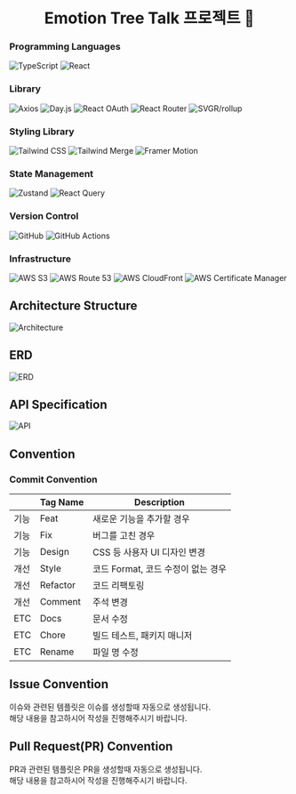 <h1 align="center">Emotion Tree Talk 프로젝트 🎄 </h1>

### Programming Languages
![TypeScript](https://img.shields.io/badge/-TypeScript-3178C6?style=for-the-badge&logo=typescript&logoColor=white)
![React](https://img.shields.io/badge/-React-20232a?style=for-the-badge&logo=React&logoColor=61DAFB)

### Library
![Axios](https://img.shields.io/badge/-Axios-5A29E4?style=for-the-badge&logo=axios&logoColor=white)
![Day.js](https://img.shields.io/badge/-Day.js-FF5F4C?style=for-the-badge&logo=day.js&logoColor=white)
![React OAuth](https://img.shields.io/badge/-React%20OAuth-61DAFB?style=for-the-badge&logo=react&logoColor=white)
![React Router](https://img.shields.io/badge/-React%20Router%20Dom-CA4245?style=for-the-badge&logo=react-router&logoColor=white)
![SVGR/rollup](https://img.shields.io/badge/-SVGR/ROLLUP-FFB13B?style=for-the-badge&logo=svg&logoColor=black)

### Styling Library
![Tailwind CSS](https://img.shields.io/badge/-Tailwind%20CSS-38B2AC?style=for-the-badge&logo=tailwind-css&logoColor=white)
![Tailwind Merge](https://img.shields.io/badge/-Tailwind%20Merge-38B2AC?style=for-the-badge&logo=tailwind-css&logoColor=white)
![Framer Motion](https://img.shields.io/badge/-Framer%20Motion-0055FF?style=for-the-badge&logo=framer&logoColor=white)

### State Management
![Zustand](https://img.shields.io/badge/-Zustand-FFB13B?style=for-the-badge)
![React Query](https://img.shields.io/badge/-React%20Query-FF4154?style=for-the-badge&logo=react-query&logoColor=white)

### Version Control
![GitHub](https://img.shields.io/badge/-GitHub-181717?style=for-the-badge&logo=github)
![GitHub Actions](https://img.shields.io/badge/-GitHub%20Actions-2088FF?style=for-the-badge&logo=github-actions&logoColor=white)

### Infrastructure
![AWS S3](https://img.shields.io/badge/-AWS%20S3-569A31?style=for-the-badge&logo=amazon-s3&logoColor=white)
![AWS Route 53](https://img.shields.io/badge/-AWS%20Route%2053-8C4FFF?style=for-the-badge&logo=amazonroute53&logoColor=white)
![AWS CloudFront](https://img.shields.io/badge/-AWS%20CloudFront-8C4FFF?style=for-the-badge&logo=amazonwebservices&logoColor=white)
![AWS Certificate Manager](https://img.shields.io/badge/-AWS%20Certificate%20Manager-cc4d3f?style=for-the-badge&logo=amazonwebservices&logoColor=white)

## Architecture Structure

![Architecture](https://github.com/OZ-Coding-School/oz_03_main-003-FE/blob/develop/home/docs/Architecture.png?raw=true)


## ERD
![ERD](https://github.com/OZ-Coding-School/oz_03_main-003-FE/blob/develop/home/docs/ERD.png)

## API Specification
![API](https://github.com/OZ-Coding-School/oz_03_main-003-FE/blob/develop/home/docs/API.png?raw=true)

## Convention

### Commit Convention

|      | Tag Name | Description                               |
| ---- | --------- | ---------------------------------- |
| 기능 | Feat      | 새로운 기능을 추가할 경우          |
| 기능 | Fix       | 버그를 고친 경우                   |
| 기능 | Design    | CSS 등 사용자 UI 디자인 변경       |
| 개선 | Style     | 코드 Format, 코드 수정이 없는 경우 |
| 개선 | Refactor  | 코드 리팩토링                      |
| 개선 | Comment   | 주석 변경                          |
| ETC  | Docs      | 문서 수정                          |
| ETC  | Chore     | 빌드 테스트, 패키지 매니저         |
| ETC  | Rename    | 파일 명 수정                       |


## Issue Convention

이슈와 관련된 템플릿은 이슈를 생성할때 자동으로 생성됩니다. <br/>
해당 내용을 참고하시어 작성을 진행해주시기 바랍니다.

## Pull Request(PR) Convention

PR과 관련된 템플릿은 PR을 생성할때 자동으로 생성됩니다. <br/>
해당 내용을 참고하시어 작성을 진행해주시기 바랍니다.
